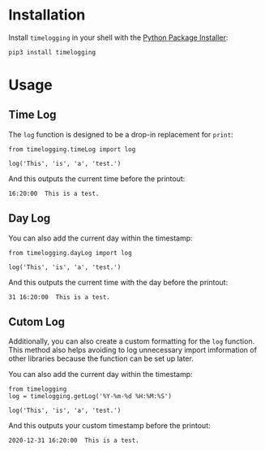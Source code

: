 # Installation

Install `timelogging` in your shell with the [Python Package Installer](https://pip.pypa.io/en/stable/):

```sh
pip3 install timelogging
```

# Usage

## Time Log

The `log` function is designed to be a drop-in replacement for `print`:

```python3
from timelogging.timeLog import log

log('This', 'is', 'a', 'test.')
```

And this outputs the current time before the printout:

```
16:20:00  This is a test.
```

## Day Log

You can also add the current day within the timestamp:

```python3
from timelogging.dayLog import log

log('This', 'is', 'a', 'test.')
```

And this outputs the current time with the day before the printout:

```
31 16:20:00  This is a test.
```

## Cutom Log

Additionally, you can also create a custom formatting for the `log` function. This method also helps avoiding to log unnecessary import imformation of other libraries because the function can be set up later.

You can also add the current day within the timestamp:

```python3
from timelogging
log = timelogging.getLog('%Y-%m-%d %H:%M:%S')

log('This', 'is', 'a', 'test.')
```

And this outputs your custom timestamp before the printout:

```
2020-12-31 16:20:00  This is a test.
```
